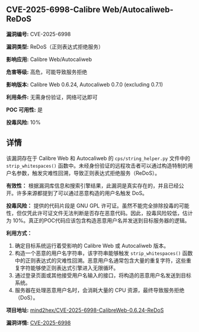 ## CVE-2025-6998-Calibre Web/Autocaliweb-ReDoS

**漏洞编号:** CVE-2025-6998

**漏洞类型:** ReDoS（正则表达式拒绝服务）

**影响应用:** Calibre Web/Autocaliweb

**危害等级:** 高危，可能导致服务拒绝

**影响版本:** Calibre Web 0.6.24, Autocaliweb 0.7.0 (excluding 0.7.1)

**利用条件:** 无需身份验证，网络可达即可

**POC 可用性:** 是

**投毒风险:** 10%

## 详情

该漏洞存在于 Calibre Web 和 Autocaliweb 的 `cps/string_helper.py` 文件中的 `strip_whitespaces()` 函数中。未经身份验证的远程攻击者可以通过构造特制的用户名参数，触发灾难性回溯，导致正则表达式拒绝服务（ReDoS）。

**有效性：**
根据漏洞库信息和搜索引擎结果，此漏洞是真实存在的，并且已经公开。许多来源都提到了可以通过恶意构造的用户名触发 DoS。

**投毒风险：**
提供的代码片段是 GNU GPL 许可证。虽然不能完全排除投毒的可能性，但仅凭此许可证文件无法判断是否存在恶意代码。因此，投毒风险较低，估计为 10%。真正的POC代码应该包含构造恶意用户名并发送到目标服务器的逻辑。

**利用方式：**
1.  确定目标系统运行着受影响的 Calibre Web 或 Autocaliweb 版本。
2.  构造一个恶意的用户名字符串，该字符串能够触发 `strip_whitespaces()` 函数中的正则表达式的灾难性回溯。恶意用户名通常包含大量的重复字符，这些重复字符能够使正则表达式引擎进入无限循环。
3.  通过登录页面或其他接受用户名输入的接口，将构造的恶意用户名发送到目标系统。
4.  服务器在处理恶意用户名时，会消耗大量的 CPU 资源，最终导致服务拒绝（DoS）。

**项目地址:** [mind2hex/CVE-2025-6998-CalibreWeb-0.6.24-ReDoS](https://github.com/mind2hex/CVE-2025-6998-CalibreWeb-0.6.24-ReDoS)

**漏洞详情:** [CVE-2025-6998](https://nvd.nist.gov/vuln/detail/CVE-2025-6998)
